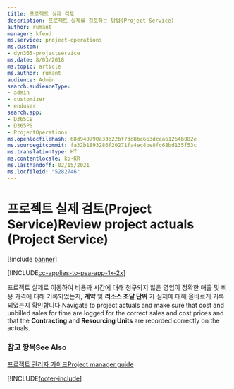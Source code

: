```yaml
---
title: 프로젝트 실제 검토
description: 프로젝트 실제를 검토하는 방법(Project Service)
author: rumant
manager: kfend
ms.service: project-operations
ms.custom:
- dyn365-projectservice
ms.date: 8/03/2018
ms.topic: article
ms.author: rumant
audience: Admin
search.audienceType:
- admin
- customizer
- enduser
search.app:
- D365CE
- D365PS
- ProjectOperations
ms.openlocfilehash: 68d940790a33b22bf7dd8bc663dcea61264b082e
ms.sourcegitcommit: fa32b1893286f20271fa4ec4be8fc68bd135f53c
ms.translationtype: HT
ms.contentlocale: ko-KR
ms.lasthandoff: 02/15/2021
ms.locfileid: "5282746"
---
```

# <a name="review-project-actuals-project-service"></a><span data-ttu-id="567dc-103">프로젝트 실제 검토(Project Service)</span><span class="sxs-lookup"><span data-stu-id="567dc-103">Review project actuals (Project Service)</span></span>

[!include [banner](../includes/psa-now-project-operations.md)]

[!INCLUDE[cc-applies-to-psa-app-1x-2x](../includes/cc-applies-to-psa-app-1x-2x.md)]

<span data-ttu-id="567dc-104">프로젝트 실제로 이동하여 비용과 시간에 대해 청구되지 않은 영업이 정확한 매출 및 비용 가격에 대해 기록되었는지, **계약** 및 **리소스 조달 단위** 가 실제에 대해 올바르게 기록되었는지 확인합니다.</span><span class="sxs-lookup"><span data-stu-id="567dc-104">Navigate to project actuals and make sure that cost and unbilled sales for time are logged for the correct sales and cost prices and that the **Contracting** and **Resourcing Units** are recorded correctly on the actuals.</span></span>  
  
### <a name="see-also"></a><span data-ttu-id="567dc-105">참고 항목</span><span class="sxs-lookup"><span data-stu-id="567dc-105">See Also</span></span>  
 [<span data-ttu-id="567dc-106">프로젝트 관리자 가이드</span><span class="sxs-lookup"><span data-stu-id="567dc-106">Project manager guide</span></span>](../psa/project-manager-guide.md)


[!INCLUDE[footer-include](../includes/footer-banner.md)]